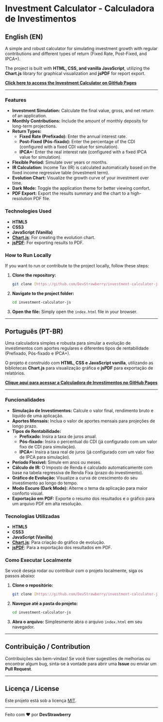 # Investment Calculator - Calculadora de Investimentos

## English (EN)

A simple and robust calculator for simulating investment growth with regular contributions and different types of return (Fixed Rate, Post-Fixed, and IPCA+).

The project is built with **HTML, CSS, and vanilla JavaScript**, utilizing the **Chart.js** library for graphical visualization and **jsPDF** for report export.

**[Click here to access the Investment Calculator on GitHub Pages](https://devstrawberry.github.io/investment-calculator-js/)**

---

### Features

* **Investment Simulation:** Calculate the final value, gross, and net return of an application.
* **Monthly Contributions:** Include the amount of monthly deposits for long-term projections.
* **Return Types:**
    * **Fixed Rate (Prefixado):** Enter the annual interest rate.
    * **Post-Fixed (Pós-fixado):** Enter the percentage of the CDI (configured with a fixed CDI value for simulation).
    * **IPCA+:** Enter the real interest rate (configured with a fixed IPCA value for simulation).
* **Flexible Period:** Simulate over years or months.
* **IR Calculation:** Income Tax (IR) is calculated automatically based on the fixed income regressive table (investment term).
* **Evolution Chart:** Visualize the growth curve of your investment over time.
* **Dark Mode:** Toggle the application theme for better viewing comfort.
* **PDF Export:** Export the results summary and the chart to a high-resolution PDF file.

### Technologies Used

* **HTML5**
* **CSS3**
* **JavaScript (Vanilla)**
* **[Chart.js](https://www.chartjs.org/)**: For creating the evolution chart.
* **[jsPDF](https://jspdf.org/)**: For exporting results to PDF.

### How to Run Locally

If you want to run or contribute to the project locally, follow these steps:

1.  **Clone the repository:**
    ```bash
    git clone [https://github.com/DevStrawberry/investment-calculator-js.git](https://github.com/DevStrawberry/investment-calculator-js.git)
    ```

2.  **Navigate to the project folder:**
    ```bash
    cd investment-calculator-js
    ```

3.  **Open the file:**
    Simply open the `index.html` file in your browser.

---

## Português (PT-BR)

Uma calculadora simples e robusta para simular a evolução de investimentos com aportes regulares e diferentes tipos de rentabilidade (Prefixado, Pós-fixado e IPCA+).

O projeto é construído com **HTML, CSS e JavaScript vanilla**, utilizando as bibliotecas **Chart.js** para visualização gráfica e **jsPDF** para exportação de relatórios.

**[Clique aqui para acessar a Calculadora de Investimentos no GitHub Pages](https://devstrawberry.github.io/investment-calculator-js/)**

---

### Funcionalidades

* **Simulação de Investimentos:** Calcule o valor final, rendimento bruto e líquido de uma aplicação.
* **Aportes Mensais:** Inclua o valor de aportes mensais para projeções de longo prazo.
* **Tipos de Rentabilidade:**
    * **Prefixado:** Insira a taxa de juros anual.
    * **Pós-fixado:** Insira o percentual do CDI (já configurado com um valor fixo de CDI para simulação).
    * **IPCA+:** Insira a taxa real de juros (já configurado com um valor fixo de IPCA para simulação).
* **Período Flexível:** Simule em anos ou meses.
* **Cálculo de IR:** O Imposto de Renda é calculado automaticamente com base na tabela regressiva de Renda Fixa (prazo do investimento).
* **Gráfico de Evolução:** Visualize a curva de crescimento do seu investimento ao longo do tempo.
* **Modo Escuro (Dark Mode):** Alterne o tema da aplicação para maior conforto visual.
* **Exportação em PDF:** Exporte o resumo dos resultados e o gráfico para um arquivo PDF em alta resolução.

### Tecnologias Utilizadas

* **HTML5**
* **CSS3**
* **JavaScript (Vanilla)**
* **[Chart.js](https://www.chartjs.org/)**: Para criação do gráfico de evolução.
* **[jsPDF](https://jspdf.org/)**: Para a exportação dos resultados em PDF.

### Como Executar Localmente

Se você deseja rodar ou contribuir com o projeto localmente, siga os passos abaixo:

1.  **Clone o repositório:**
    ```bash
    git clone [https://github.com/DevStrawberry/investment-calculator-js.git](https://github.com/DevStrawberry/investment-calculator-js.git)
    ```

2.  **Navegue até a pasta do projeto:**
    ```bash
    cd investment-calculator-js
    ```

3.  **Abra o arquivo:**
    Simplesmente abra o arquivo `index.html` em seu navegador.

---

## Contribuição / Contribution

Contribuições são bem-vindas! Se você tiver sugestões de melhorias ou encontrar algum bug, sinta-se à vontade para abrir uma **Issue** ou enviar um **Pull Request**.

---

## Licença / License

Este projeto está sob a licença [MIT](https://opensource.org/licenses/MIT).

---

Feito com ❤️ por **DevStrawberry**
